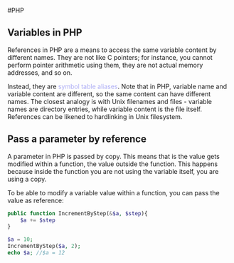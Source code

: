 #PHP 

## Variables in PHP

References in PHP are a means to access the same variable content by different names. They are not like C pointers; for instance, you cannot perform pointer arithmetic using them, they are not actual memory addresses, and so on. 

Instead, they are <span style="color:#ababf5;">symbol table aliases</span>. Note that in PHP, variable name and variable content are different, so the same content can have different names. 
The closest analogy is with Unix filenames and files - variable names are directory entries, while variable content is the file itself. References can be likened to hardlinking in Unix filesystem.

## Pass a parameter by reference

A parameter in PHP is passed by copy. This means that is the value gets modified within a function, the value outside the function. 
This happens because inside the function you are not using the variable itself, you are using a copy. 

To be able to modify a variable value within a function, you can pass the value as reference: 


```PHP
public function IncrementByStep(&$a, $step){
	$a += $step
}

$a = 10; 
IncrementByStep($a, 2); 
echo $a; //$a = 12
```